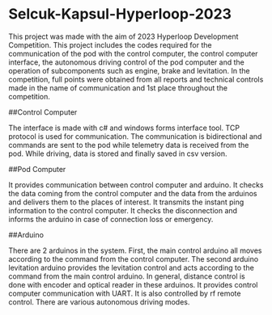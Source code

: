 # Selcuk-Kapsul-Hyperloop-2023

This project was made with the aim of 2023 Hyperloop Development Competition. This project includes the codes required for the communication of the pod with the control computer, the control computer interface, the autonomous driving control of the pod computer and the operation of subcomponents such as engine, brake and levitation. In the competition, full points were obtained from all reports and technical controls made in the name of communication and 1st place throughout the competition.

##Control Computer

The interface is made with c# and windows forms interface tool. TCP protocol is used for communication. The communication is bidirectional and commands are sent to the pod while telemetry data is received from the pod. While driving, data is stored and finally saved in csv version.

##Pod Computer

It provides communication between control computer and arduino. It checks the data coming from the control computer and the data from the arduinos and delivers them to the places of interest. It transmits the instant ping information to the control computer. It checks the disconnection and informs the arduino in case of connection loss or emergency.

##Arduino

There are 2 arduinos in the system. First, the main control arduino all moves according to the command from the control computer. The second arduino levitation arduino provides the levitation control and acts according to the command from the main control arduino. In general, distance control is done with encoder and optical reader in these arduinos. It provides control computer communication with UART. It is also controlled by rf remote control. There are various autonomous driving modes.